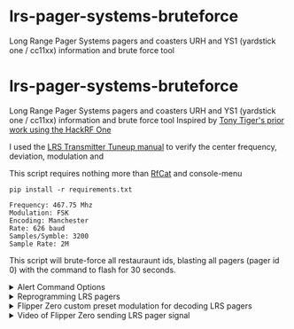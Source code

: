 # lrs-pager-systems-bruteforce
Long Range Pager Systems  pagers and coasters URH and YS1 (yardstick one / cc11xx) information and brute force tool
# lrs-pager-systems-bruteforce
Long Range Pager Systems  pagers and coasters URH and YS1 (yardstick one / cc11xx) information and brute force tool
Inspired by [Tony Tiger's prior work using the HackRF One](https://github.com/tony-tiger/lrs)

I used the [LRS Transmitter Tuneup manual](https://fccid.io/2AB6OTX1605/Parts-List-Tune-Up-Info/Tune-Up-Procedures-2357525) to verify the center frequency, deviation, modulation and 

This script requires nothing more than [RfCat](https://github.com/atlas0fd00m/rfcat) and console-menu

```
pip install -r requirements.txt
```

```
Frequency: 467.75 Mhz
Modulation: FSK
Encoding: Manchester
Rate: 626 baud
Samples/Symble: 3200
Sample Rate: 2M
```

This script will brute-force all restauraunt ids, blasting all pagers (pager id 0) with the command to flash for 30 seconds.

<details><summary>Alert Command Options</summary>
```
Alert Commands
1 Flash 30 Seconds
2 Flash 5 Minutes
3 Flash/Beep 5X5
4 Beep 3 Times
5 Beep 5 Minutes
6 Glow 5 Minutes
7 Glow/Vib 15 Times
10 Flash Vib 1 Second
68 beep 3 times
```
</details>

<details><summary>Reprogramming LRS pagers</summary>
When a pager is first removed from its charging cardle (or powered on) it goes through a 3-4 second Power On Self Test (POST) like operation. After this is complete you have 10 seconds to send a reprogramming command. If the command is sent after this window, the pager will ignore it.

You can re-program both the restaurant ID as well as the pager number in one command. Please DO NOT use this command against a system that it is yours. Yes it might be funny to set off all the pagers at a restaurant but reprogramming them isn't cool.

```
The protocol generating a pager alert packet is:
preamble header restaurant_id system_id pager_number 0000 0000 alert_type crc
The crc is given by taking the sum of the hex values and then taking the modulus  of the sum by 255 
For restaurant 0 and pager 0 (all) with an alert type of 1 the value would be
aaaaaafc2d0000000000000000012b
```
</details>


<details><summary>Flipper Zero custom preset modulation for decoding LRS pagers</summary>
```
Flipper Zero custom preset modulation for decoding LRS pagers:
Custom_preset_name: Pagers
Custom_preset_module: CC1101
Custom_preset_data: 02 0D 07 04 08 32 0B 06 10 64 11 93 12 0C 13 02 14 00 15 15 18 18 19 16 1B 07 1C 00 1D 91 20 FB 21 56 22 10 00 00 C0 00 00 00 00 00 00 00
```
</details>

<details><summary>Video of Flipper Zero sending LRS pager signal</summary>

[Video of Flipper Zero sending LRS Pager signal](https://user-images.githubusercontent.com/164560/197110407-72ee0c76-43b3-4316-8f29-14f44c3e1a8e.mov)
</details>

